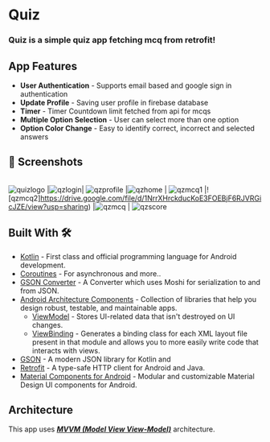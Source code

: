 # **Quiz** 

### **Quiz** is a simple quiz app fetching mcq from retrofit!


## App Features

- **User Authentication** - Supports email based  and google sign in authentication 
- **Update Profile** - Saving user profile in firebase database
- **Timer** - Timer Countdown limit fetched from api for mcqs
- **Multiple Option Selection** - User can select more than one option 
- **Option Color Change** - Easy to identify correct, incorrect and selected answers


## 📸 Screenshots 

|   |   |   |
|---|---|---|
![quizlogo](https://drive.google.com/file/d/1NB7s0N0c2fmlICsuN75p4pRsvRtuyl9-/view?usp=sharing)
|![qzlogin](https://drive.google.com/file/d/1MmyYqRpU-IKMar1WzTV0rgn9Cgd_Y4iD/view?usp=sharing)| ![qzprofile](https://drive.google.com/file/d/1Nl5_R5D5_52T5lDoKlFeHBCYWwFJlU5B/view?usp=sharing)
|![qzhome](https://drive.google.com/file/d/1N5RGkaPvPtcn2Mx49WfJLc9sZW80VNPy/view?usp=sharing) | ![qzmcq1](https://drive.google.com/file/d/1N0mzSe-pAQMORxINGL6BybGe2_Fz9joZ/view?usp=sharing) |![qzmcq2]https://drive.google.com/file/d/1NrrXHrckducKoE3FOEBjF6RJVRGicJZE/view?usp=sharing) 
|![qzmcq](https://drive.google.com/file/d/1Nvjh-GWdTCY6Ejtpk02YPKQQM7XuG3z7/view?usp=sharing) | ![qzscore](https://drive.google.com/file/d/1O3UReT_dJ4LoaZfOe70TVtgtvhNMHa_w/view?usp=sharing)






## Built With 🛠
- [Kotlin](https://kotlinlang.org/) - First class and official programming language for Android development.
- [Coroutines](https://kotlinlang.org/docs/reference/coroutines-overview.html) - For asynchronous and more..
- [GSON Converter](https://github.com/square/retrofit/tree/master/retrofit-converters/gson) - A Converter which uses Moshi for serialization to and from JSON.
- [Android Architecture Components](https://developer.android.com/topic/libraries/architecture) - Collection of libraries that help you design robust, testable, and maintainable apps.
  - [ViewModel](https://developer.android.com/topic/libraries/architecture/viewmodel) - Stores UI-related data that isn't destroyed on UI changes. 
  - [ViewBinding](https://developer.android.com/topic/libraries/view-binding) - Generates a binding class for each XML layout file present in that module and allows you to more easily write code that interacts with views.
- [GSON](https://github.com/google/gson) - A modern JSON library for Kotlin and
- [Retrofit](https://square.github.io/retrofit/) - A type-safe HTTP client for Android and Java.
- [Material Components for Android](https://github.com/material-components/material-components-android) - Modular and customizable Material Design UI components for Android.

## Architecture
This app uses [***MVVM (Model View View-Model)***](https://developer.android.com/jetpack/docs/guide#recommended-app-arch) architecture.

  

